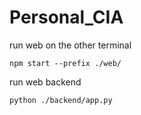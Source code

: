 # Personal_CIA

run web on the other terminal
```
npm start --prefix ./web/
```

run web backend
```
python ./backend/app.py
```
